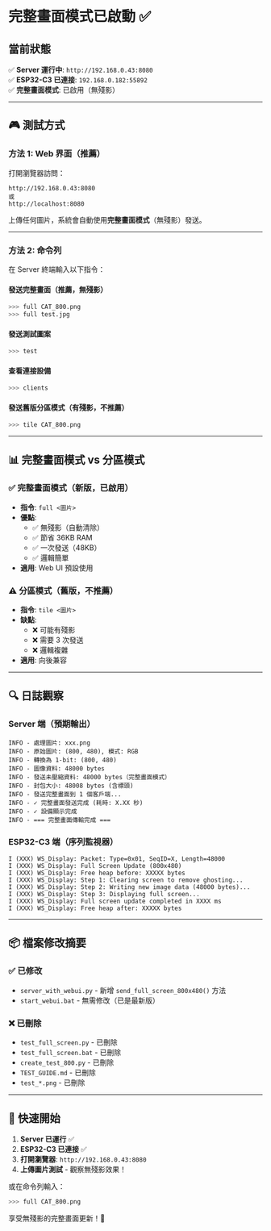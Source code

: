 # 完整畫面模式已啟動 ✅

## 當前狀態

✅ **Server 運行中**: `http://192.168.0.43:8080`  
✅ **ESP32-C3 已連接**: `192.168.0.182:55892`  
✅ **完整畫面模式**: 已啟用（無殘影）

---

## 🎮 測試方式

### 方法 1: Web 界面（推薦）

打開瀏覽器訪問：
```
http://192.168.0.43:8080
或
http://localhost:8080
```

上傳任何圖片，系統會自動使用**完整畫面模式**（無殘影）發送。

---

### 方法 2: 命令列

在 Server 終端輸入以下指令：

#### 發送完整畫面（推薦，無殘影）
```bash
>>> full CAT_800.png
>>> full test.jpg
```

#### 發送測試圖案
```bash
>>> test
```

#### 查看連接設備
```bash
>>> clients
```

#### 發送舊版分區模式（有殘影，不推薦）
```bash
>>> tile CAT_800.png
```

---

## 📊 完整畫面模式 vs 分區模式

### ✅ 完整畫面模式（新版，已啟用）
- **指令**: `full <圖片>`
- **優點**:
  - ✅ 無殘影（自動清除）
  - ✅ 節省 36KB RAM
  - ✅ 一次發送（48KB）
  - ✅ 邏輯簡單
- **適用**: Web UI 預設使用

### ⚠️ 分區模式（舊版，不推薦）
- **指令**: `tile <圖片>`
- **缺點**:
  - ❌ 可能有殘影
  - ❌ 需要 3 次發送
  - ❌ 邏輯複雜
- **適用**: 向後兼容

---

## 🔍 日誌觀察

### Server 端（預期輸出）
```
INFO - 處理圖片: xxx.png
INFO - 原始圖片: (800, 480), 模式: RGB
INFO - 轉換為 1-bit: (800, 480)
INFO - 圖像資料: 48000 bytes
INFO - 發送未壓縮資料: 48000 bytes（完整畫面模式）
INFO - 封包大小: 48008 bytes (含標頭)
INFO - 發送完整畫面到 1 個客戶端...
INFO - ✓ 完整畫面發送完成 (耗時: X.XX 秒)
INFO - ✓ 設備顯示完成
INFO - === 完整畫面傳輸完成 ===
```

### ESP32-C3 端（序列監視器）
```
I (XXX) WS_Display: Packet: Type=0x01, SeqID=X, Length=48000
I (XXX) WS_Display: Full Screen Update (800x480)
I (XXX) WS_Display: Free heap before: XXXXX bytes
I (XXX) WS_Display: Step 1: Clearing screen to remove ghosting...
I (XXX) WS_Display: Step 2: Writing new image data (48000 bytes)...
I (XXX) WS_Display: Step 3: Displaying full screen...
I (XXX) WS_Display: Full screen update completed in XXXX ms
I (XXX) WS_Display: Free heap after: XXXXX bytes
```

---

## 📦 檔案修改摘要

### ✅ 已修改
- `server_with_webui.py` - 新增 `send_full_screen_800x480()` 方法
- `start_webui.bat` - 無需修改（已是最新版）

### ❌ 已刪除
- `test_full_screen.py` - 已刪除
- `test_full_screen.bat` - 已刪除
- `create_test_800.py` - 已刪除
- `TEST_GUIDE.md` - 已刪除
- `test_*.png` - 已刪除

---

## 🚀 快速開始

1. **Server 已運行** ✅
2. **ESP32-C3 已連接** ✅
3. **打開瀏覽器**: `http://192.168.0.43:8080`
4. **上傳圖片測試** - 觀察無殘影效果！

或在命令列輸入：
```bash
>>> full CAT_800.png
```

享受無殘影的完整畫面更新！🎉
